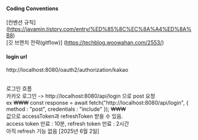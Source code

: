 #### Coding Conventions
[컨벤션 규칙] (https://javamin.tistory.com/entry/%ED%85%8C%EC%8A%A4%ED%8A%B8) <br>
[깃 브랜치 전략(gitflow)] (https://techblog.woowahan.com/2553/)



#### login url 
http://localhost:8080/oauth2/authorization/kakao

<br>
로그인 흐름
<br>
카카오 로그인 -> http://localhost:8080/api/login 으로 post 요청 
<br>
ex
₩₩₩
const response = await fetch("http://localhost:8080/api/login", {
                method : "post",
                credentials : "include"
            });
₩₩₩

<br>
값으로 accessToken과 refreshToken 받을 수 있음.
<br>
access token 만료 : 10분, refresh token 만료 : 2시간
<br>
아직 refresh 기능 없음 [2025년 6월 2일]
